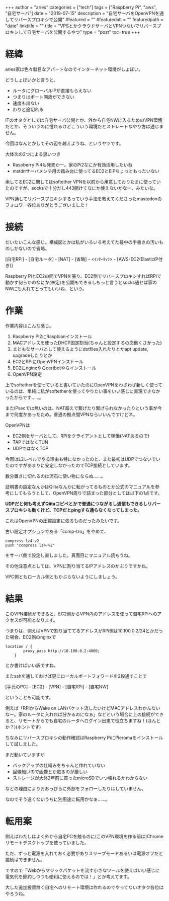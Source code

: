 +++
author = "aries"
categories = ["tech"]
tags = ["Raspberry Pi", "aws", "自宅サーバ"]
date = "2019-07-15"
description = "自宅サーバをOpenVPNを通してリバースプロキシで公開"
#featured = ""
#featuredalt = ""
featuredpath = "date"
linktitle = ""
title = "VPSとかクラウドサーバとVPNつないでリバースプロキシして自宅サーバを公開するやつ"
type = "post"
toc=true
+++

# 経緯

aries家は色々駄目なアパートなのでインターネット環境がしょぼい。

どうしょぼいかと言うと、

- ルータにグローバルIPが直接もらえない
- つまりはポート開放ができない
- 速度も出ない
- わりと途切れる

ITのオタクとしては自宅サーバ公開とか、外から自宅NWに入るためのVPN環境だとか、そういうのに憧れるけどこういう環境だとストレートなやり方は通じません。

今回はなんとかしてその辺を越えようね、というヤツです。

大体次の2つによる思いつき

- Raspberry Pi4も発売かー。家のPi2なにか有効活用したいね
- mstdnサーバメンテ用の踏み台に使ってるEC2とEIPちょっともったいない

余してるEC2に関してはsoftether VPNを以前から用意しておりたまに使っていたのですが、socksで十分だし443開けてなにか使えないかなー、みたいな。

VPN通してリバースプロキシするっていう手法を教えてくださったmastodonのフォロワー各位ありがとうございました！

# 接続

だいたいこんな感じ。構成図とかは私がいろいろ考えてた最中の手書きの汚いものしかないので省略。

[自宅RPi] - [自宅ルータ] - [NAT] - [省略] - <ｲﾝﾀｰﾈｯﾂ> - [AWS-EC2(ElasticIP付き)]

Raspberry PiとEC2の間でVPNを張り、EC2側でリバースプロキシすればRPiで動かす何らかのなにか(未定)を公開もできるしもっと言うとsocks通せば家のNWにも入れてとってもいいね、という。

# 作業

作業内容はこんな感じ。

1. Raspberry Pi2にRaspbianインストール
2. MACアドレスを使ったDHCP固定割当(ちゃんと設定するの面倒くさかった)
3. まともなサーバとして使えるようにdotfiles入れたりとかapt update, upgradeしたりとか
4. EC2とRPiにOpenVPNインストール
5. EC2にnginxやらcertbotやらインストール
6. OpenVPN設定

上でsoftetherを使っていると書いていたのにOpenVPNをわざわざ新しく使っているのは、単純に私がsoftetherを使ってやりたい事をいい感じに実現できなかったからです……。

またIPsecでは無いのは、NAT超えで繋げたり繋げられなかったりという事が今まで何度かあったため。普通の拠点間VPNならいいんですけどネ。

OpenVPNは

- EC2側をサーバとして、RPiをクライアントとして稼働(NATあるので)
- TAPではなくTUN
- UDPではなくTCP

今回はL2レベルでやる理由も特になかったのと、また最初はUDPでつないでいたのですがあまりに安定しなかったのでTCP接続としています。

数分置きに切れるのは流石に使い物にならぬ……。

証明書の設定なんかはQiitaなんかに転がってるものとか公式のマニュアルを参考にしてもらうとして、OpenVPN周りで詰まった部分としては以下の1点です。

__UDPだと何も考えずQiitaコピペとかで普通につながるし通信もできるしリバースプロキシも動くけど、TCPだとpingすら通らなくなってしまった。__

これはOpenVPNの圧縮設定に依るものだったみたいです。

古い設定オプションである「comp-lzo」をやめて、

```
compress lz4-v2
push "compress lz4-v2"
```

をサーバ側で設定し直しました。真面目にマニュアル読もうね。

その他注意点としては、VPNに割り当てるIPアドレスのかぶりですかね。

VPC側ともローカル側ともかぶらないようにしましょう。

# 結果

このVPN接続ができると、EC2側からVPN内のアドレスを使って自宅RPiへのアクセスが可能となります。

つまりは、例えばVPNで割り当ててるアドレスがRPi側は10.100.0.2/24とかだった場合、EC2側のnginxで


```
location / {
        proxy_pass http://10.100.0.2:4000;
    }
```

とか書けばいい訳ですね。

またsshを通しておけば更にローカルポートフォワードを2段通すことで

[手元のPC] - [EC2] - [VPN] - [自宅RPi] - [自宅NW]

ということも可能です。

例えば「RPiからWake on LANパケット流したいけどMACアドレスわかんないなー。家のルータに入れれば分かるのになぁ」などという場合に上の接続ができると、リモートからでも自宅のルータへログイン出来て役立ちますね！(ほんとか？)(ホントです)

ちなみにリバースプロキシの動作確認はRaspberry PiにPleromaをインストールして試しました。

まだ動いていますが

- バックアップの仕組みをちゃんと作れていない
- 回線細いので画像とか貼るのが厳しい
- ストレージが大体2年前に買ったmicroSDでいつ壊れるかわからない

などの理由によりおおっぴらに外部をフォローしたりはしていません。

なのでそう遠くないうちに別用途に転用かなぁ……。

# 転用案

例えばわたしはよく外から自宅PCを触るのに(このVPN環境を作る前は)Chromeリモートデスクトップを使っていました。

ただ、ずっと電源を入れておく必要がありスリープモードあるいは電源オフだと接続はできません。

ですので「Webからマジックパケットを流す小さなツールを使えばいい感じに電気代を節約しつつも便利に使えるのでは！」とか考えてます。

大した追加投資無く自宅へのリモート環境は作れるのでやってないオタク各位はやろうね。

